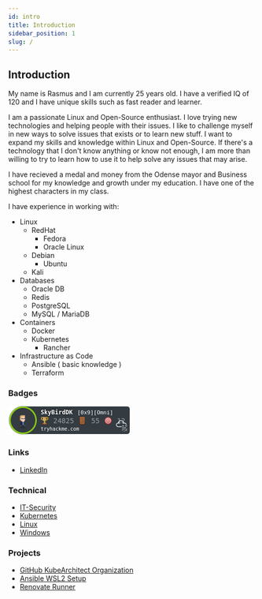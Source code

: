 ```yaml
---
id: intro
title: Introduction
sidebar_position: 1
slug: /
---
```


## Introduction

My name is Rasmus and I am currently 25 years old. I have a verified IQ of 120 and I have unique skills such as fast reader and learner.

I am a passionate Linux and Open-Source enthusiast. I love trying new technologies and helping people with their issues.
I like to challenge myself in new ways to solve issues that exists or to learn new stuff. I want to expand my skills and knowledge within Linux and Open-Source.
If there's a technology that I don't know anything or know not enough, I am more than willing to try to learn how to use it to help solve any issues that may arise.

I have recieved a medal and money from the Odense mayor and Business school for my knowledge and growth under my education.
I have one of the highest characters in my class.

I have experience in working with:

- Linux
  - RedHat
    - Fedora
    - Oracle Linux
  - Debian
    - Ubuntu
  - Kali
- Databases
  - Oracle DB
  - Redis
  - PostgreSQL
  - MySQL / MariaDB
- Containers
  - Docker
  - Kubernetes
    - Rancher
- Infrastructure as Code
  - Ansible ( basic knowledge )
  - Terraform

### Badges

![tryhackme stats](https://raw.githubusercontent.com/RelativeSure/RelativeSure/master/assets/thm_propic.png)

### Links

- [LinkedIn](https://www.linkedin.com/in/rj%C3%B8rgensen/)

### Technical

- [IT-Security](it-security/it-security.md)
- [Kubernetes](kubernetes/kubernetes.md)
- [Linux](linux/linux.md)
- [Windows](windows/windows.md)

### Projects

- [GitHub KubeArchitect Organization](https://github.com/KubeArchitect)
- [Ansible WSL2 Setup](https://github.com/RelativeSure/ansible-wsl2-playbook)
- [Renovate Runner](https://github.com/KubeArchitect/renovate-runner)
